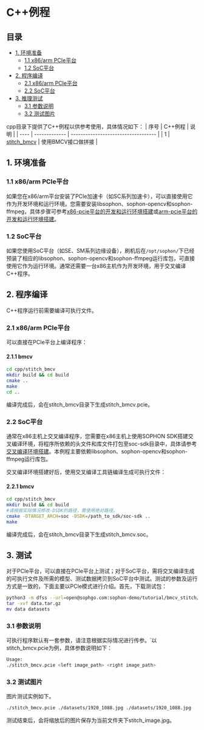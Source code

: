 
# C++例程

## 目录

* [1. 环境准备](#1-环境准备)
    * [1.1 x86/arm PCIe平台](#11-x86arm-pcie平台)
    * [1.2 SoC平台](#12-soc平台)
* [2. 程序编译](#2-程序编译)
    * [2.1 x86/arm PCIe平台](#21-x86arm-pcie平台)
    * [2.2 SoC平台](#22-soc平台)
* [3. 推理测试](#3-推理测试)
    * [3.1 参数说明](#31-参数说明)
    * [3.2 测试图片](#32-测试图片)

cpp目录下提供了C++例程以供参考使用，具体情况如下：
| 序号  | C++例程      | 说明                                 |
| ---- | ------------- | -----------------------------------  |
| 1    | [stitch_bmcv](./stitch_bmcv) | 使用BMCV接口做拼接 |

## 1. 环境准备
### 1.1 x86/arm PCIe平台
如果您在x86/arm平台安装了PCIe加速卡（如SC系列加速卡），可以直接使用它作为开发环境和运行环境。您需要安装libsophon、sophon-opencv和sophon-ffmpeg，具体步骤可参考[x86-pcie平台的开发和运行环境搭建](../../../docs/Environment_Install_Guide.md#3-x86-pcie平台的开发和运行环境搭建)或[arm-pcie平台的开发和运行环境搭建](../../../docs/Environment_Install_Guide.md#5-arm-pcie平台的开发和运行环境搭建)。

### 1.2 SoC平台
如果您使用SoC平台（如SE、SM系列边缘设备），刷机后在`/opt/sophon/`下已经预装了相应的libsophon、sophon-opencv和sophon-ffmpeg运行库包，可直接使用它作为运行环境。通常还需要一台x86主机作为开发环境，用于交叉编译C++程序。


## 2. 程序编译
C++程序运行前需要编译可执行文件。
### 2.1 x86/arm PCIe平台
可以直接在PCIe平台上编译程序：
#### 2.1.1 bmcv
```bash
cd cpp/stitch_bmcv
mkdir build && cd build
cmake .. 
make
cd ..
```
编译完成后，会在stitch_bmcv目录下生成stitch_bmcv.pcie。


### 2.2 SoC平台
通常在x86主机上交叉编译程序，您需要在x86主机上使用SOPHON SDK搭建交叉编译环境，将程序所依赖的头文件和库文件打包至soc-sdk目录中，具体请参考[交叉编译环境搭建](../../../docs/Environment_Install_Guide.md#41-交叉编译环境搭建)。本例程主要依赖libsophon、sophon-opencv和sophon-ffmpeg运行库包。

交叉编译环境搭建好后，使用交叉编译工具链编译生成可执行文件：
#### 2.2.1 bmcv
```bash
cd cpp/stitch_bmcv
mkdir build && cd build
#请根据实际情况修改-DSDK的路径，需使用绝对路径。
cmake -DTARGET_ARCH=soc -DSDK=/path_to_sdk/soc-sdk ..  
make
```
编译完成后，会在stitch_bmcv目录下生成stitch_bmcv.soc。


## 3. 测试
对于PCIe平台，可以直接在PCIe平台上测试；对于SoC平台，需将交叉编译生成的可执行文件及所需的模型、测试数据拷贝到SoC平台中测试。测试的参数及运行方式是一致的，下面主要以PCIe模式进行介绍。首先，下载测试包：
```bash
python3 -m dfss --url=open@sophgo.com:sophon-demo/tutorial/bmcv_stitch/data.tar.gz
tar -xvf data.tar.gz
mv data datasets
```

### 3.1 参数说明
可执行程序默认有一套参数，请注意根据实际情况进行传参。`以stitch_bmcv.pcie为例，具体参数说明如下：
```bash
Usage: 
./stitch_bmcv.pcie <left image_path> <right image_path>
```
### 3.2 测试图片
图片测试实例如下。
```bash
./stitch_bmcv.pcie ./datasets/1920_1088.jpg ./datasets/1920_1088.jpg
```
测试结束后，会将缩放后的图片保存为当前文件夹下stitch_image.jpg。

